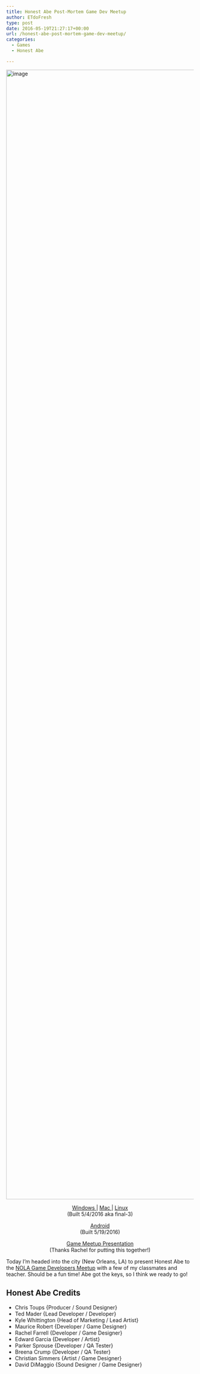 ```yaml
---
title: Honest Abe Post-Mortem Game Dev Meetup
author: ETdoFresh
type: post
date: 2016-05-19T21:27:17+00:00
url: /honest-abe-post-mortem-game-dev-meetup/
categories:
  - Games
  - Honest Abe

---
```

<img class="alignnone size-full wp-image-252 aligncenter" src="http://www.etdofresh.com/wp-content/uploads/2016/05/image-1.jpeg" alt="image" width="4032" height="3024" />

<p style="text-align: center;">
  <a href="https://build.cloud.unity3d.com/share/ZkMWaNQDf-/">Windows </a>| <a href="https://build.cloud.unity3d.com/share/ZJYcJBQwfW/">Mac </a>| <a href="https://build.cloud.unity3d.com/share/bJ9CyS7PMW/">Linux<br /> </a>(Built 5/4/2016 aka final-3)<br /> <!--more-->
</p>

<p style="text-align: center;">
  <a href="https://build.cloud.unity3d.com/share/Z1SUXXXk7-/">Android</a><br /> (Built 5/19/2016)
</p>

<p style="text-align: center;">
  <a href="http://www.etdofresh.com/wp-content/uploads/2016/05/HonestAbe.pdf">Game Meetup Presentation</a><br /> (Thanks Rachel for putting this together!)
</p>

Today I&#8217;m headed into the city (New Orleans, LA) to present Honest Abe to the [NOLA Game Developers Meetup][1] with a few of my classmates and teacher. Should be a fun time! Abe got the keys, so I think we ready to go!

## Honest Abe Credits

  * Chris Toups {Producer / Sound Designer}
  * Ted Mader {Lead Developer / Developer}
  * Kyle Whittington {Head of Marketing / Lead Artist}
  * Maurice Robert {Developer / Game Designer}
  * Rachel Farrell {Developer / Game Designer}
  * Edward Garcia {Developer / Artist}
  * Parker Sprouse {Developer / QA Tester}
  * Breena Crump {Developer / QA Tester}
  * Christian Simmers {Artist / Game Designer}
  * David DiMaggio {Sound Designer / Game Designer}

 [1]: http://www.meetup.com/NOLA-Game-Developers
